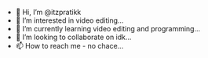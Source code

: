 - 👋 Hi, I’m @itzpratikk
- 👀 I’m interested in video editing...
- 🌱 I’m currently learning video editing and programming...
- 💞️ I’m looking to collaborate on idk...
- 📫 How to reach me - no chace...

<!---
itzpratikk/itzpratikk is a ✨ special ✨ repository because its `README.md` (this file) appears on your GitHub profile.
You can click the Preview link to take a look at your changes.
--->
